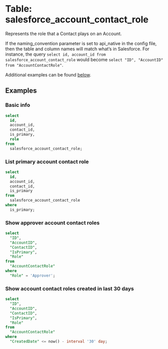 # Table: salesforce_account_contact_role

Represents the role that a Contact plays on an Account.

If the naming_convention parameter is set to api_native in the config file, then the table and column names will match what’s in Salesforce. For instance, the query `select id, account_id from salesforce_account_contact_role` would become `select "ID", "AccountID" from "AccountContactRole"`.

Additional examples can be found [below](https://hub.steampipe.io/plugins/turbot/salesforce/tables/salesforce_account_contact_role#show_approver_account_contact_roles).

## Examples

### Basic info

```sql
select
  id,
  account_id,
  contact_id,
  is_primary,
  role
from
  salesforce_account_contact_role;
```

### List primary account contact role

```sql
select
  id,
  account_id,
  contact_id,
  is_primary
from
  salesforce_account_contact_role
where
  is_primary;
```

### Show approver account contact roles

```sql
select
  "ID",
  "AccountID",
  "ContactID",
  "IsPrimary",
  "Role"
from
  "AccountContactRole"
where
  "Role" = 'Approver';
```

### Show account contact roles created in last 30 days

```sql
select
  "ID",
  "AccountID",
  "ContactID",
  "IsPrimary",
  "Role"
from
  "AccountContactRole"
where
  "CreatedDate" <= now() - interval '30' day;
```
